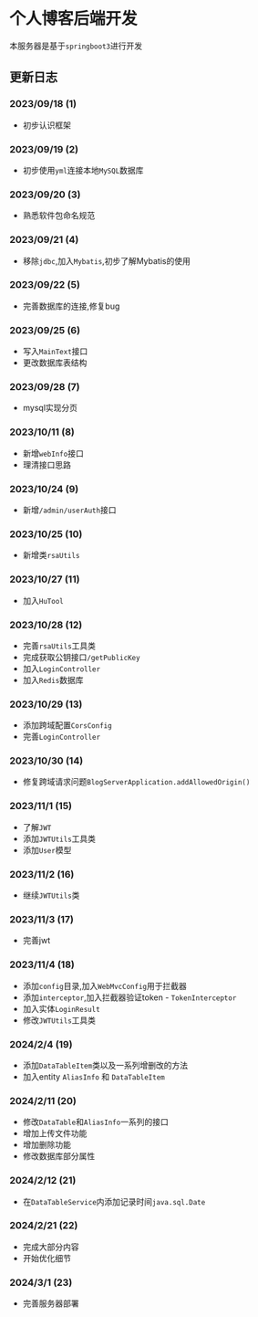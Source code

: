 # 个人博客后端开发
本服务器是基于`springboot3`进行开发

## 更新日志
### 2023/09/18 (1)
- 初步认识框架

### 2023/09/19 (2)
- 初步使用`yml`连接本地`MySQL`数据库

### 2023/09/20 (3)
- 熟悉软件包命名规范

### 2023/09/21 (4)
- 移除`jdbc`,加入`Mybatis`,初步了解Mybatis的使用

### 2023/09/22 (5)
- 完善数据库的连接,修复bug

### 2023/09/25 (6)
- 写入`MainText`接口
- 更改数据库表结构

### 2023/09/28 (7)
- mysql实现分页

### 2023/10/11 (8)
- 新增`webInfo`接口
- 理清接口思路

### 2023/10/24 (9)
- 新增`/admin/userAuth`接口

### 2023/10/25 (10)
- 新增类`rsaUtils`

### 2023/10/27 (11)
- 加入`HuTool`

### 2023/10/28 (12)
- 完善`rsaUtils`工具类
- 完成获取公钥接口`/getPublicKey`
- 加入`LoginController`
- 加入`Redis`数据库

### 2023/10/29 (13)
- 添加跨域配置`CorsConfig`
- 完善`LoginController`

### 2023/10/30 (14)
- 修复跨域请求问题`BlogServerApplication.addAllowedOrigin()`

### 2023/11/1 (15)
- 了解`JWT`
- 添加`JWTUtils`工具类
- 添加`User`模型

### 2023/11/2 (16)
- 继续`JWTUtils`类

### 2023/11/3 (17)
- 完善jwt

### 2023/11/4 (18)
- 添加`config`目录,加入`WebMvcConfig`用于拦截器
- 添加`interceptor`,加入拦截器验证token - `TokenInterceptor`
- 加入实体`LoginResult`
- 修改`JWTUtils`工具类

### 2024/2/4 (19)
- 添加`DataTableItem`类以及一系列增删改的方法
- 加入entity `AliasInfo` 和 `DataTableItem`

### 2024/2/11 (20)
- 修改`DataTable`和`AliasInfo`一系列的接口
- 增加上传文件功能
- 增加删除功能
- 修改数据库部分属性

### 2024/2/12 (21)
- 在`DataTableService`内添加记录时间`java.sql.Date`

### 2024/2/21 (22)
- 完成大部分内容
- 开始优化细节

### 2024/3/1 (23)
- 完善服务器部署